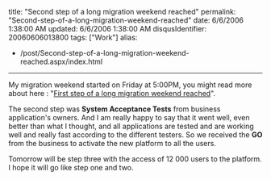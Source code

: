title: "Second step of a long migration weekend reached"
permalink: "Second-step-of-a-long-migration-weekend-reached"
date: 6/6/2006 1:38:00 AM
updated: 6/6/2006 1:38:00 AM
disqusIdentifier: 20060606013800
tags: ["Work"]
alias:
 - /post/Second-step-of-a-long-migration-weekend-reached.aspx/index.html
---
My migration weekend started on Friday at 5:00PM, you might read more about here : "[First step of a long migration weekend reached](/lkempe/archive/2006/06/03/First-step-of-a-long-migration-weekend-reached.aspx)".

The second step was <strong>System Acceptance Tests</strong> from business application's owners. And I am really happy to say that it went well, even better than what I thought, and all applications are tested and are working well and really fast according to the different testers. So we received the <strong>GO</strong> from the business to activate the new platform to all the users.
<!-- more -->

Tomorrow will be step three with the access of 12 000 users to the platform. I hope it will go like step one and two.
